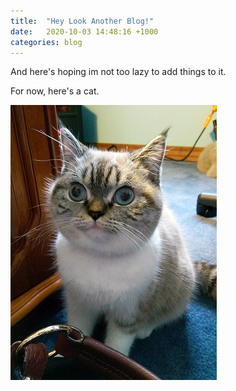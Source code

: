 ```yaml
---
title:  "Hey Look Another Blog!"
date:   2020-10-03 14:48:16 +1000
categories: blog
---
```

And here's hoping im not too lazy to add things to it.

For now, here's a cat.

![confused cat](/assets/images/cat.jpg)
